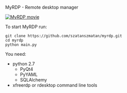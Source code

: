 MyRDP - Remote desktop manager  

[![MyRDP movie](https://docs.google.com/uc?export=download&id=0B6f0xD4xZ3ABQ2g2dGxhdS1vcms)](https://youtu.be/9P1V1GZMsEI)

To start MyRDP run:

`````
git clone https://github.com/szatanszmatan/myrdp.git   
cd myrdp   
python main.py
`````

You need:
- python 2.7
	+ PyQt4
	+ PyYAML
    + SQLAlchemy
- xfreerdp or rdesktop command line tools 
